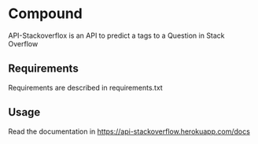 # Compound 

API-Stackoverflox is an API to predict a tags to a Question in Stack Overflow

## Requirements

Requirements are described in requirements.txt


## Usage

Read the documentation in https://api-stackoverflow.herokuapp.com/docs